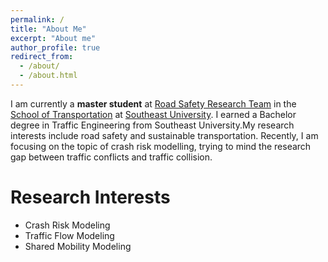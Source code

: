 ```yaml
---
permalink: /
title: "About Me"
excerpt: "About me"
author_profile: true
redirect_from: 
  - /about/
  - /about.html
---
```


I am currently a **master student** at [Road Safety Research Team](https://tc.seu.edu.cn/2019/0929/c25692a289881/page.htm) in the [School of Transportation](https://tc.seu.edu.cn/jt_en/) at [Southeast University](https://www.seu.edu.cn/english/main.htm). I earned a Bachelor degree in Traffic Engineering from Southeast University.My research interests include road safety and sustainable transportation. Recently, I am focusing on the topic of crash risk modelling, trying to mind the research gap between traffic conflicts and traffic collision.

Research Interests
======
* Crash Risk Modeling
* Traffic Flow Modeling
* Shared Mobility Modeling
